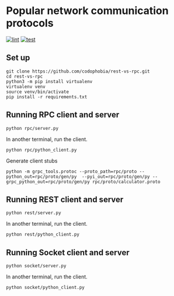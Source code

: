# Popular network communication protocols

[![lint](https://github.com/codophobia/Network-communication-protocols/actions/workflows/lint.yaml/badge.svg)](https://github.com/codophobia/Network-communication-protocols/actions/workflows/lint.yaml) [![test](https://github.com/codophobia/Network-communication-protocols/actions/workflows/test.yaml/badge.svg)](https://github.com/codophobia/Network-communication-protocols/actions/workflows/test.yaml)

## Set up
```
git clone https://github.com/codophobia/rest-vs-rpc.git
cd rest-vs-rpc
python3 -m pip install virtualenv
virtualenv venv
source venv/bin/activate
pip install -r requirements.txt
```

## Running RPC client and server
```
python rpc/server.py
```
In another terminal, run the client.
```
python rpc/python_client.py
```
Generate client stubs
```
python -m grpc_tools.protoc --proto_path=rpc/proto --python_out=rpc/proto/gen/py  --pyi_out=rpc/proto/gen/py --grpc_python_out=rpc/proto/gen/py rpc/proto/calculator.proto
```

## Running REST client and server
```
python rest/server.py
```
In another terminal, run the client.
```
python rest/python_client.py
```

## Running Socket client and server
```
python socket/server.py
```
In another terminal, run the client.
```
python socket/python_client.py
```



